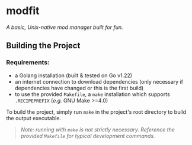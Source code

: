 # modfit

*A basic, Unix-native mod manager built for fun.*

## Building the Project

### Requirements:

- a Golang installation (built & tested on Go v1.22)
- an internet connection to download dependencies (only necessary if dependencies have changed or this is the first build)
- to use the provided `Makefile`, a `make` installation which supports `.RECIPEPREFIX` (_e.g._ GNU Make >=4.0)

To build the project, simply run `make` in the project's root directory to build the output executable.

> _Note: running with `make` is not strictly necessary. Reference the provided `Makefile` for typical development commands._
